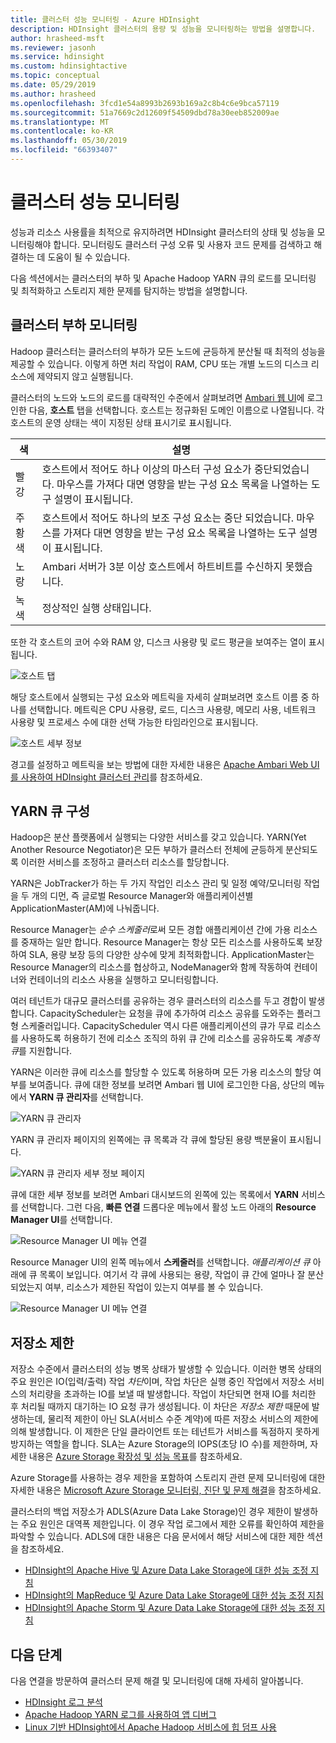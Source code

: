 ```yaml
---
title: 클러스터 성능 모니터링 - Azure HDInsight
description: HDInsight 클러스터의 용량 및 성능을 모니터링하는 방법을 설명합니다.
author: hrasheed-msft
ms.reviewer: jasonh
ms.service: hdinsight
ms.custom: hdinsightactive
ms.topic: conceptual
ms.date: 05/29/2019
ms.author: hrasheed
ms.openlocfilehash: 3fcd1e54a8993b2693b169a2c8b4c6e9bca57119
ms.sourcegitcommit: 51a7669c2d12609f54509dbd78a30eeb852009ae
ms.translationtype: MT
ms.contentlocale: ko-KR
ms.lasthandoff: 05/30/2019
ms.locfileid: "66393407"
---
```

# <a name="monitor-cluster-performance"></a>클러스터 성능 모니터링

성능과 리소스 사용률을 최적으로 유지하려면 HDInsight 클러스터의 상태 및 성능을 모니터링해야 합니다. 모니터링도 클러스터 구성 오류 및 사용자 코드 문제를 검색하고 해결하는 데 도움이 될 수 있습니다.

다음 섹션에서는 클러스터의 부하 및 Apache Hadoop YARN 큐의 로드를 모니터링 및 최적화하고 스토리지 제한 문제를 탐지하는 방법을 설명합니다.

## <a name="monitor-cluster-load"></a>클러스터 부하 모니터링

Hadoop 클러스터는 클러스터의 부하가 모든 노드에 균등하게 분산될 때 최적의 성능을 제공할 수 있습니다. 이렇게 하면 처리 작업이 RAM, CPU 또는 개별 노드의 디스크 리소스에 제약되지 않고 실행됩니다.

클러스터의 노드와 노드의 로드를 대략적인 수준에서 살펴보려면 [Ambari 웹 UI](hdinsight-hadoop-manage-ambari.md)에 로그인한 다음, **호스트** 탭을 선택합니다. 호스트는 정규화된 도메인 이름으로 나열됩니다. 각 호스트의 운영 상태는 색이 지정된 상태 표시기로 표시됩니다.

| 색 | 설명 |
| --- | --- |
| 빨강 | 호스트에서 적어도 하나 이상의 마스터 구성 요소가 중단되었습니다. 마우스를 가져다 대면 영향을 받는 구성 요소 목록을 나열하는 도구 설명이 표시됩니다. |
| 주황색 | 호스트에서 적어도 하나의 보조 구성 요소는 중단 되었습니다. 마우스를 가져다 대면 영향을 받는 구성 요소 목록을 나열하는 도구 설명이 표시됩니다. |
| 노랑 | Ambari 서버가 3분 이상 호스트에서 하트비트를 수신하지 못했습니다. |
| 녹색 | 정상적인 실행 상태입니다. |

또한 각 호스트의 코어 수와 RAM 양, 디스크 사용량 및 로드 평균을 보여주는 열이 표시됩니다.

![호스트 탭](./media/hdinsight-key-scenarios-to-monitor/hosts-tab.png)

해당 호스트에서 실행되는 구성 요소와 메트릭을 자세히 살펴보려면 호스트 이름 중 하나를 선택합니다. 메트릭은 CPU 사용량, 로드, 디스크 사용량, 메모리 사용, 네트워크 사용량 및 프로세스 수에 대한 선택 가능한 타임라인으로 표시됩니다.

![호스트 세부 정보](./media/hdinsight-key-scenarios-to-monitor/host-details.png)

경고를 설정하고 메트릭을 보는 방법에 대한 자세한 내용은 [Apache Ambari Web UI를 사용하여 HDInsight 클러스터 관리](hdinsight-hadoop-manage-ambari.md)를 참조하세요.

## <a name="yarn-queue-configuration"></a>YARN 큐 구성

Hadoop은 분산 플랫폼에서 실행되는 다양한 서비스를 갖고 있습니다. YARN(Yet Another Resource Negotiator)은 모든 부하가 클러스터 전체에 균등하게 분산되도록 이러한 서비스를 조정하고 클러스터 리소스를 할당합니다.

YARN은 JobTracker가 하는 두 가지 작업인 리소스 관리 및 일정 예약/모니터링 작업을 두 개의 디먼, 즉 글로벌 Resource Manager와 애플리케이션별 ApplicationMaster(AM)에 나눠줍니다.

Resource Manager는 *순수 스케줄러*로써 모든 경합 애플리케이션 간에 가용 리소스를 중재하는 일만 합니다. Resource Manager는 항상 모든 리소스를 사용하도록 보장하여 SLA, 용량 보장 등의 다양한 상수에 맞게 최적화합니다. ApplicationMaster는 Resource Manager의 리소스를 협상하고, NodeManager와 함께 작동하여 컨테이너와 컨테이너의 리소스 사용을 실행하고 모니터링합니다.

여러 테넌트가 대규모 클러스터를 공유하는 경우 클러스터의 리소스를 두고 경합이 발생합니다. CapacityScheduler는 요청을 큐에 추가하여 리소스 공유를 도와주는 플러그형 스케줄러입니다. CapacityScheduler 역시 다른 애플리케이션의 큐가 무료 리소스를 사용하도록 허용하기 전에 리소스 조직의 하위 큐 간에 리소스를 공유하도록 *계층적 큐*를 지원합니다.

YARN은 이러한 큐에 리소스를 할당할 수 있도록 허용하며 모든 가용 리소스의 할당 여부를 보여줍니다. 큐에 대한 정보를 보려면 Ambari 웹 UI에 로그인한 다음, 상단의 메뉴에서 **YARN 큐 관리자**를 선택합니다.

![YARN 큐 관리자](./media/hdinsight-key-scenarios-to-monitor/yarn-queue-manager.png)

YARN 큐 관리자 페이지의 왼쪽에는 큐 목록과 각 큐에 할당된 용량 백분율이 표시됩니다.

![YARN 큐 관리자 세부 정보 페이지](./media/hdinsight-key-scenarios-to-monitor/yarn-queue-manager-details.png)

큐에 대한 세부 정보를 보려면 Ambari 대시보드의 왼쪽에 있는 목록에서 **YARN** 서비스를 선택합니다. 그런 다음, **빠른 연결** 드롭다운 메뉴에서 활성 노드 아래의 **Resource Manager UI**를 선택합니다.

![Resource Manager UI 메뉴 연결](./media/hdinsight-key-scenarios-to-monitor/resource-manager-ui-menu.png)

Resource Manager UI의 왼쪽 메뉴에서 **스케줄러**를 선택합니다. *애플리케이션 큐* 아래에 큐 목록이 보입니다. 여기서 각 큐에 사용되는 용량, 작업이 큐 간에 얼마나 잘 분산되었는지 여부, 리소스가 제한된 작업이 있는지 여부를 볼 수 있습니다.

![Resource Manager UI 메뉴 연결](./media/hdinsight-key-scenarios-to-monitor/resource-manager-ui.png)

## <a name="storage-throttling"></a>저장소 제한

저장소 수준에서 클러스터의 성능 병목 상태가 발생할 수 있습니다. 이러한 병목 상태의 주요 원인은 IO(입력/출력) 작업 *차단*이며, 작업 차단은 실행 중인 작업에서 저장소 서비스의 처리량을 초과하는 IO를 보낼 때 발생합니다. 작업이 차단되면 현재 IO를 처리한 후 처리될 때까지 대기하는 IO 요청 큐가 생성됩니다. 이 차단은 *저장소 제한* 때문에 발생하는데, 물리적 제한이 아닌 SLA(서비스 수준 계약)에 따른 저장소 서비스의 제한에 의해 발생합니다. 이 제한은 단일 클라이언트 또는 테넌트가 서비스를 독점하지 못하게 방지하는 역할을 합니다. SLA는 Azure Storage의 IOPS(초당 IO 수)를 제한하며, 자세한 내용은 [Azure Storage 확장성 및 성능 목표](https://docs.microsoft.com/azure/storage/storage-scalability-targets)를 참조하세요.

Azure Storage를 사용하는 경우 제한을 포함하여 스토리지 관련 문제 모니터링에 대한 자세한 내용은 [Microsoft Azure Storage 모니터링, 진단 및 문제 해결](https://docs.microsoft.com/azure/storage/storage-monitoring-diagnosing-troubleshooting)을 참조하세요.

클러스터의 백업 저장소가 ADLS(Azure Data Lake Storage)인 경우 제한이 발생하는 주요 원인은 대역폭 제한입니다. 이 경우 작업 로그에서 제한 오류를 확인하여 제한을 파악할 수 있습니다. ADLS에 대한 내용은 다음 문서에서 해당 서비스에 대한 제한 섹션을 참조하세요.

* [HDInsight의 Apache Hive 및 Azure Data Lake Storage에 대한 성능 조정 지침](../data-lake-store/data-lake-store-performance-tuning-hive.md)
* [HDInsight의 MapReduce 및 Azure Data Lake Storage에 대한 성능 조정 지침](../data-lake-store/data-lake-store-performance-tuning-mapreduce.md)
* [HDInsight의 Apache Storm 및 Azure Data Lake Storage에 대한 성능 조정 지침](../data-lake-store/data-lake-store-performance-tuning-storm.md)

## <a name="next-steps"></a>다음 단계

다음 연결을 방문하여 클러스터 문제 해결 및 모니터링에 대해 자세히 알아봅니다.

* [HDInsight 로그 분석](hdinsight-debug-jobs.md)
* [Apache Hadoop YARN 로그를 사용하여 앱 디버그](hdinsight-hadoop-access-yarn-app-logs-linux.md)
* [Linux 기반 HDInsight에서 Apache Hadoop 서비스에 힙 덤프 사용](hdinsight-hadoop-collect-debug-heap-dump-linux.md)
